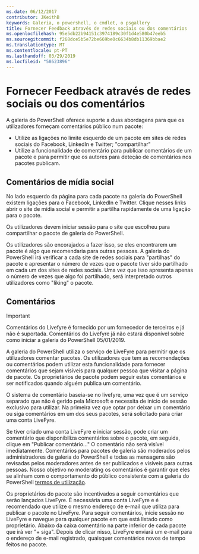 ```yaml
---
ms.date: 06/12/2017
contributor: JKeithB
keywords: Galeria, o powershell, o cmdlet, o psgallery
title: Fornecer Feedback através de redes sociais ou dos comentários
ms.openlocfilehash: 95e5db22b94151c3974189c30f1d4e580b47eeb5
ms.sourcegitcommit: f268dce5b5e72be669be0c6634b8db11369bbae2
ms.translationtype: MT
ms.contentlocale: pt-PT
ms.lasthandoff: 03/29/2019
ms.locfileid: "58623896"
---
```

# <a name="providing-feedback-via-social-media-or-comments"></a>Fornecer Feedback através de redes sociais ou dos comentários

A galeria do PowerShell oferece suporte a duas abordagens para que os utilizadores forneçam comentários público num pacote:

- Utilize as ligações no limite esquerdo de um pacote em sites de redes sociais do Facebook, LinkedIn e Twitter; "compartilhar"
- Utilize a funcionalidade de comentário para publicar comentários de um pacote e para permitir que os autores para deteção de comentários nos pacotes publicam.

## <a name="social-media-feedback"></a>Comentários de mídia social

No lado esquerdo da página para cada pacote na galeria do PowerShell existem ligações para o Facebook, LinkedIn e Twitter.
Clique nesses links abrir o site de mídia social e permitir a partilha rapidamente de uma ligação para o pacote.

Os utilizadores devem iniciar sessão para o site que escolheu para compartilhar o pacote de galeria do PowerShell.

Os utilizadores são encorajados a fazer isso, se eles encontrarem um pacote é algo que recomendaria para outras pessoas.
A galeria do PowerShell irá verificar a cada site de redes sociais para "partilhas" do pacote e apresentar o número de vezes que o pacote tiver sido partilhado em cada um dos sites de redes sociais.
Uma vez que isso apresenta apenas o número de vezes que algo foi partilhado, será interpretado outros utilizadores como "liking" o pacote.

## <a name="comments"></a>Comentários

> [!IMPORTANT]
> Comentários do Livefyre é fornecido por um fornecedor de terceiros e já não é suportada.
> Comentários do Livefyre já não estará disponível sobre como iniciar a galeria do PowerShell 05/01/2019. 

A galeria do PowerShell utiliza o serviço de LiveFyre para permitir que os utilizadores comentar pacotes.
Os utilizadores que tem as recomendações ou comentários podem utilizar esta funcionalidade para fornecer comentários que sejam visíveis para qualquer pessoa que visitar a página de pacote.
Os proprietários de pacote podem seguir estes comentários e ser notificados quando alguém publica um comentário.

O sistema de comentário baseia-se no livefyre, uma vez que é um serviço separado que não é gerido pela Microsoft e necessita de início de sessão exclusivo para utilizar.
Na primeira vez que optar por deixar um comentário ou siga comentários em um dos seus pacotes, será solicitado para criar uma conta LiveFyre.

Se tiver criado uma conta LiveFyre e iniciar sessão, pode criar um comentário que disponibiliza comentários sobre o pacote, em seguida, clique em "Publicar comentário..." O comentário não será visível imediatamente.
Comentários para pacotes de galeria são moderados pelos administradores de galeria do PowerShell e todas as mensagens são revisadas pelos moderadores antes de ser publicados e visíveis para outras pessoas.
Nosso objetivo no moderating os comentários é garantir que eles se alinham com o comportamento do público consistente com a galeria do PowerShell [termos de utilização](https://www.powershellgallery.com/policies/Terms).

Os proprietários do pacote são incentivados a seguir comentários que serão lançados LiveFyre.
É necessária uma conta LiveFyre e é recomendado que utilize o mesmo endereço de e-mail que utiliza para publicar o pacote no LiveFyre.
Para seguir comentários, inicie sessão no LiveFyre e navegue para qualquer pacote em que está listado como proprietário.
Abaixo da caixa comentário na parte inferior de cada pacote que irá ver "+ siga".
Depois de clicar nisso, LiveFyre enviará um e-mail para o endereço de e-mail registrado, quaisquer comentários novos de tempo feitos no pacote.
